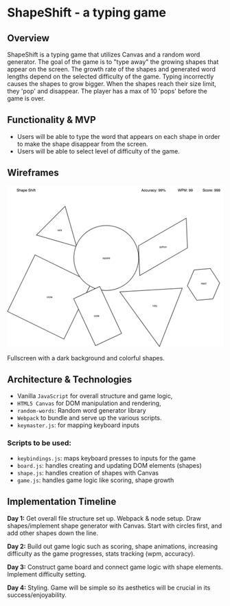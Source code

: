 # ShapeShift - a typing game

## Overview

ShapeShift is a typing game that utilizes Canvas and a random word generator. The goal of the game is to "type away" the growing shapes that appear on the screen. The growth rate of the shapes and generated word lengths depend on the selected difficulty of the game. Typing incorrectly causes the shapes to grow bigger. When the shapes reach their size limit, they 'pop' and disappear. The player has a max of 10 'pops' before the game is over.

## Functionality & MVP
* Users will be able to type the word that appears on each shape in order to make the shape disappear from the screen.
* Users will be able to select level of difficulty of the game.


## Wireframes
![](https://raw.githubusercontent.com/edmundho/ShapeShift/master/docs/shape_shift_wireframe1.png)

Fullscreen with a dark background and colorful shapes. 

## Architecture & Technologies

* Vanilla `JavaScript` for overall structure and game logic,
* `HTML5 Canvas` for DOM manipulation and rendering,
* `random-words`: Random word generator library
* `Webpack` to bundle and serve up the various scripts.
* `keymaster.js`: for mapping keyboard inputs

### Scripts to be used:
* `keybindings.js`: maps keyboard presses to inputs for the game
* `board.js`: handles creating and updating DOM elements (shapes)
* `shape.js`: handles creation of shapes with Canvas
* `game.js`: handles game logic like scoring, shape growth

## Implementation Timeline

__Day 1:__ Get overall file structure set up. Webpack & node setup. Draw shapes/implement shape generator with Canvas. Start with circles first, and add other shapes down the line.

__Day 2:__ Build out game logic such as scoring, shape animations, increasing difficulty as the game progresses, stats tracking (wpm, accuracy).

__Day 3:__ Construct game board and connect game logic with shape elements. Implement difficulty setting.

__Day 4:__ Styling. Game will be simple so its aesthetics will be crucial in its success/enjoyability.

